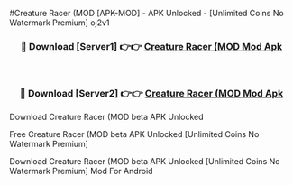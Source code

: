 #Creature Racer (MOD [APK-MOD] - APK Unlocked - [Unlimited Coins No Watermark Premium] oj2v1



<div align="center">

<h3>🔴 Download [Server1] 👉👉 <a href="https://momento.my/?title=Creature_Racer_(MOD">Creature Racer (MOD Mod Apk</a></h3><br>

<h3>🔴 Download [Server2] 👉👉 <a href="https://momento.my/?title=Creature_Racer_(MOD">Creature Racer (MOD Mod Apk</a></h3>
</div>



Download Creature Racer (MOD beta APK Unlocked

Free Creature Racer (MOD beta APK Unlocked [Unlimited Coins No Watermark Premium]

Download Creature Racer (MOD beta APK Unlocked [Unlimited Coins No Watermark Premium] Mod For Android
